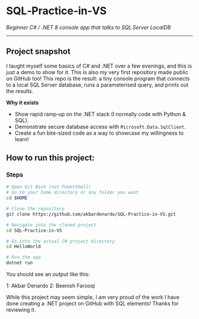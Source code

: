 # SQL‑Practice‑in‑VS  
*Beginner C# / .NET 8 console app that talks to SQL Server LocalDB*

---

## Project snapshot

I taught myself some basics of C# and .NET over a few evenings, and this is just a demo to show for it. This is also my very first repository made public on GitHub too! 
This repo is the result: a tiny console program that connects to a local SQL Server database, runs a parameterised query, and prints out the results.

**Why it exists**

* Show rapid ramp‑up on the .NET stack (I normally code with Python & SQL).  
* Demonstrate secure database access with `Microsoft.Data.SqlClient`.
* Create a fun bite-sized code as a way to showcase my willingness to learn!

## How to run this project:

### Steps

```bash
# Open Git Bash (not PowerShell)
# Go to your home directory or any folder you want
cd $HOME

# Clone the repository
git clone https://github.com/akbardenardo/SQL-Practice-in-VS.git

# Navigate into the cloned project
cd SQL-Practice-in-VS

# Go into the actual C# project directory
cd HelloWorld

# Run the app
dotnet run
```

You should see an output like this:

1: Akbar Denardo
2: Beenish Farooqi

While this project may seem simple, I am very proud of the work I have done creating a .NET project on GitHub with SQL elements! Thanks for reviewing it. 
